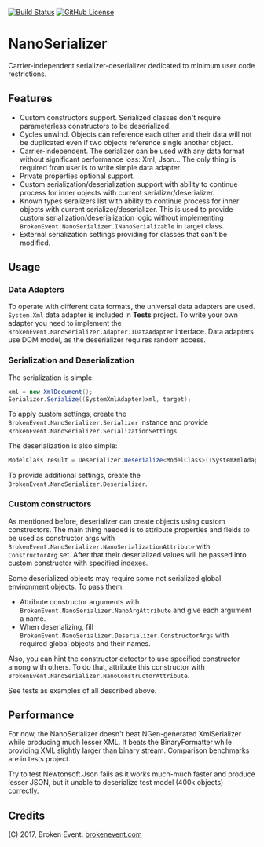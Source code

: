 [![Build Status](https://img.shields.io/appveyor/ci/BrokenEvent/nanoserializer/master.svg?style=flat-square)](https://ci.appveyor.com/project/BrokenEvent/nanoserializer)
[![GitHub License](https://img.shields.io/badge/license-MIT-brightgreen.svg?style=flat-square)](https://raw.githubusercontent.com/BrokenEvent/nanoserializer/master/LICENSE)

# NanoSerializer
Carrier-independent serializer-deserializer dedicated to minimum user code restrictions.

## Features

* Custom constructors support. Serialized classes don't require parameterless constructors to be deserialized.
* Cycles unwind. Objects can reference each other and their data will not be duplicated even if two objects reference single another object.
* Carrier-independent. The serializer can be used with any data format without significant performance loss: Xml, Json... The only thing is required from user is to write simple data adapter.
* Private properties optional support.
* Custom serialization/deserialization support with ability to continue process for inner objects with current serializer/deserializer.
* Known types seralizers list with ability to continue process for inner objects with current serializer/deserializer. This is used to provide custom serialization/deserialization logic without implementing `BrokenEvent.NanoSerializer.INanoSerializable` in target class.
* External serialization settings providing for classes that can't be modified.

## Usage

### Data Adapters

To operate with different data formats, the universal data adapters are used. `System.Xml` data adapter is included in **Tests** project. To write your own adapter you need to implement the `BrokenEvent.NanoSerializer.Adapter.IDataAdapter` interface. Data adapters use DOM model, as the deserializer requires random access.

### Serialization and Deserialization

The serialization is simple:
```C#
xml = new XmlDocument();
Serializer.Serialize((SystemXmlAdapter)xml, target);
```
To apply custom settings, create the `BrokenEvent.NanoSerializer.Serializer` instance and provide `BrokenEvent.NanoSerializer.SerializationSettings`.

The deserialization is also simple:
```C#
ModelClass result = Deserializer.Deserialize<ModelClass>((SystemXmlAdapter)xml);
``` 
To provide additional settings, create the `BrokenEvent.NanoSerializer.Deserializer`.

### Custom constructors

As mentioned before, deserializer can create objects using custom constructors. The main thing needed is to attribute properties and fields to be used as constructor args with `BrokenEvent.NanoSerializer.NanoSerializationAttribute` with `ConstructorArg` set. After that their deserialized values will be passed into custom constructor with specified indexes.

Some deserialized objects may require some not serialized global environment objects. To pass them:

* Attribute constructor arguments with `BrokenEvent.NanoSerializer.NanoArgAttribute` and give each argument a name.
* When deserializing, fill `BrokenEvent.NanoSerializer.Deserializer.ConstructorArgs` with required global objects and their names.

Also, you can hint the constructor detector to use specified constructor among with others. To do that, attribute this constructor with `BrokenEvent.NanoSerializer.NanoConstructorAttribute`.

See tests as examples of all described above.

## Performance

For now, the NanoSerializer doesn't beat NGen-generated XmlSerializer while producing much lesser XML. It beats the BinaryFormatter while providing XML slightly larger than binary stream. Comparison benchmarks are in tests project.

Try to test Newtonsoft.Json fails as it works much-much faster and produce lesser JSON, but it unable to deserialize test model (400k objects) correctly.

## Credits
(C) 2017, Broken Event. [brokenevent.com](http://brokenevent.com)
